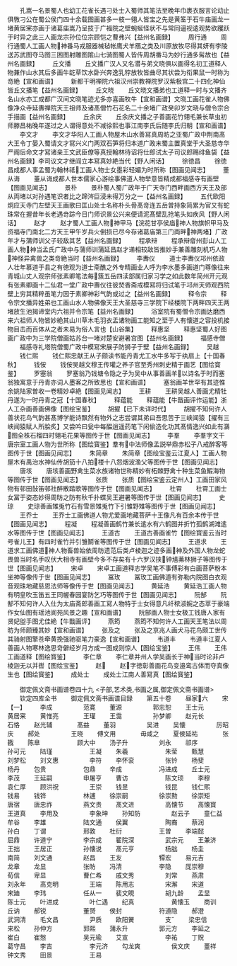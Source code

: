 <!-- { "loadSidebar": true } -->
　　孔嵩一名景蜀人也幼工花雀长遇刁处士入蜀师其笔法至晚年巾裹衣服言论动止俱斆刁公在蜀公侯门四十余载图画甚多一枝一翎人皆宝之先是黄筌于石牛庙画龙一堵黄居宷亦画于诸葛庙嵩乃呈技于广福院之壁蜿蜒怪状不与常同逼视逺观势欲躩跃于时异之此三人画龙宗孙位位宗顾恺之曹弗兴【益州名画録】
　　周行通
　　周行通蜀人工画人物神番马戎服器械毡帐鹰犬羊鴈之类及川原放牧尽得其妍有李陵送苏武图夺马图三困图射雕图隂山七骑图蜀人皆传周胡番马为妙行通多髯故也【益州名画録】
　　丘文播
　　丘文播广汉人又名潜与弟文晓俱以画得名初工道释人物兼作山水其后多画牛龁草饮水卧兴奔逸乳牸放牧皆曲尽其状尝为衔果鼠一时称为竒絶【宣和画谱】
　　新都干明禅院六祖汉州崇教禅院罗汉紫极宫二十四化神仙皆丘文播笔【益州名画録】
　　丘文晓
　　丘文晓文播弟也工道释一时与文播齐名山水亦工成都广汉间文晓笔迹尤多亦喜画牧牛【宣和画谱】文晓工画花雀人物佛像净众寺延夀禅院天王祖师及诸髙僧竹石花名二十余堵广政癸卯岁文晓与僧令宗合手描画【益州名画録】
　　丘余庆
　　丘余庆文播之子善画花竹翎毛兼长草虫初师滕昌祐晚年遂过之人谓得意处不减徐熙也事江南李氏后随李氏归朝【宣和画谱】
　　李文才
　　李文才华阳人工画人物屋木山水善冩真周昉之亚蜀广政中荆南髙大王令丁晏入蜀请文才冩兴义门两双石笋将归本道广政末蜀主置真堂于大圣慈寺华严阁后命文才冩诸亲王文武臣僚等真授翰林待诏将仕郎试太子司议郎赐绯鱼袋【益州名画録】李司议文才继阎立本冩真妙絶当代【野人闲话】
　　徐徳昌
　　徐徳昌成都人事孟蜀为翰林祗工画人物士女墨彩轻媚为时所称【图画见闻志】
　　董从诲
　　董从诲成都人世本儒家心游绘事佛道人物举意皆精成都福感寺有画壁【图画见闻志】
　　景朴
　　景朴蜀人蜀广政年于广天寺门西畔画西方天王及部从両堵以对孙遇笔识者比之蹄涔巨浸未得万分之一【益州名画録】
　　五代欧阳炯应天寺门左壁天王画歌曰匡山处士名称朴头骨髙竒连五岳曽持象简累为官又有蛇珠常在握昔年长老遇竒踪今日门师识景公兴来便请泥髙壁乱抢笔头如疾风【野人闲话】
　　赵才
　　赵才蜀人工画人物神甲马【浣花甘亭侯庙神人物旗帜甲马及资福寺门南北二方天王甲午岁兵火倒损已尽今存诸葛庙第三门両畔神两堵】广政年才与蒲师训父子较敌其艺【益州名画録】
　　程承辩
　　程承辩睂州彭山人工画人物神当孟氏广政中与蒲师训蒲延昌赵才递相较敌皆推妙手兼善雕刻机巧人物神怪异禽兽之类竒絶当时【益州名画録】
　　李夀仪
　　道士李夀仪邛州依政人壮年慕道于县之有徳观为道士斋醮之外专精画业人呼为李水墨多画道门尊像往来青城山丈人观宗师张素卿笔法每簇五岳四渎部属归家习学之如此数年简州开元观有张素卿画十二仙君一堂广政中夀仪往彼焚香斋戒模冩将归试笔于邛州天师观西院壁上穷其精粹虽笔力因于素卿神彩气韵或过之【益州名画録】
　　释令宗
　　释令宗文播异姓弟也工画山水人物佛像天王大圣慈寺三学院下经楼院下两畔四天王两堵放生池揭谛堂内六祖并令宗笔【益州名画録】
　　浴室院有蜀僧令宗画达磨西来六祖师人物皆妙絶其山川草木毛羽衣盂诸物画工能知之至于人有懐道之容投机接物目击而百体从之者未易为俗人言也【山谷集】
　　释惠坚
　　释惠坚蜀人好图画广政中为三学院僧画姑苏台一堵对楚安避暑宫图【益州名画録】
　　福感寺僧
　　福感寺礼塔院僧蜀广政中模冩宋展子防狮子于壁【益州名画録】
　　吴越
　　钱仁熙
　　钱仁熙忠献王从子颇读书能丹青尤工水牛多写于纨扇上【十国春秋】
　　钱侒
　　钱侒吴越文穆王传瓘之养子官至秀州刺史精于画艺【图绘寳鉴】
　　罗塞翁
　　罗塞翁乃钱塘令隐之子为吴中从事善画羊以诗名于时而塞翁独寓意于丹青亦词人墨客之所致思也【宣和画谱】
　　塞翁画羊世罕有其迹惟余姚陆家曽收一卷精妙卓絶【图画见闻志】
　　王耕
　　王耕吴越人善画尤精牡丹遂为一时丹青之冠【十国春秋】
　　释蕴能
　　释蕴能【牛戬画评作运能】浙人工杂画善画佛像【图绘宝鉴】
　　胡擢【已下未详时代】
　　胡擢不知何许人善状花鸟气韵甚髙博学能诗飘然有物外之志尝谓其弟曰吾思苦于三峡闻猿【擢有三峡闻猿赋人所脍炙】又尝吟曰瓮中每醖逍遥药笔下闲偷造化功其髙情逸兴如此有鸂图全株石榴四时翎毛花果等图传于世【图画见闻志】
　　李羣
　　李羣字文干唐宗室工画人物为世所称【图绘寳鉴】羣有中法师像孟説举鼎赤松子八戒醉客等图传于世【图画见闻志】
　　朱简章
　　朱简章【图绘宝鉴云江夏人】工画人物屋木有禹治水神仙传胡笳十八拍楼十八怨烟波渔父等图传于世【图画见闻志】
　　唐垓
　　唐垓善画野禽生菜水族诸物世称精妙有柘棘野禽十种生菜鱼鰕海物等图传于世【图画见闻志】
　　张质
　　张质【图绘宝鉴云定州人】工画田家风物有邨田鼔笛邨社醉散踏歌等图传于世【图画见闻志】
　　杜霄
　　杜霄工画士女冨于姿态妙得周昉之防有秋千扑蝶吴王避暑等图传于世【图画见闻志】
　　史琼
　　史琼善画雉兎竹石有雪景雉兎竹下引雏野雉等图传于世【图画见闻志】
　　王乔士
　　王乔士工画佛道人物尤爱画地藏菩萨十王像凡有百余本传于世【图画见闻志】
　　程凝
　　程凝善画鹤竹兼长逺水有六鹤图并折竹孤鹤湖滩逺水等图传于世【图画见闻志】
　　王道古
　　王道古善画雀竹【图绘寳鉴云当时号雀儿王】有四时雀竹并引雏鬭雀等图传于世【图画见闻志】
　　王道求
　　王道求工画佛道神人物畜兽始依周昉遗范后类卢棱迦之迹多画神及外国人物龙蛇畏兽当时名手叹伏大相寺有画壁今多不存矣有十六罗汉挟钟馗茀林狮子等图传于世【图画见闻志】
　　宋卓
　　宋卓工画道释志学吴笔不事傅彩有白画菩萨粉本坐神等像传于世【图画见闻志】
　　冨玫
　　冨玫工画佛道有弥勒内院图白衣观音观珠地藏慈恩法师等像传于世【图画见闻志】
　　黄延浩
　　黄延浩工画人物有明皇吹玉笛五王同幄春园宴防乞巧等图传于世【图画见闻志】
　　阮郜
　　阮郜不知何许人入仕为太庙斋郎善画工冩人物特于士女得意凡纤秾淑婉之态萃于豪端作女仙图有瑶池阆苑风景之趣【宣和画谱】
　　阮郜画人物士女极工钱唐人家有贤妃盥手图尤佳絶【牛戬画评】
　　燕筠
　　燕筠不知何许人工画天王笔法以周昉为师颇臻其妙【宣和画谱】
　　张及之
　　张及之京兆人画犬马花鸟颇工世传其骑射图擎苍牵黄挽强驰驱笔力豪逸【宣和画谱】
　　韦道丰
　　韦道丰江夏人善画人物寒林逸思竒僻经岁月方成一图成则惊人【图绘宝鉴】
　　王伟
　　王伟工画道释【图绘寳鉴】
　　李仁章
　　李仁章并州人学吴画长于神当时论非卢棱迦无以并辔【图绘宝鉴】
　　赵
　　赵字徳彰善画花鸟变邉鸾古体而夺真像生也【图绘寳鉴】
　　成处士
　　成处士江南人善冩真【图绘寳鉴】

　　御定佩文斋书画谱卷四十九
<子部,艺术类,书画之属,御定佩文斋书画谱>
　　钦定四库全书
　　御定佩文斋书画谱目録
　　第五十卷
　　昼家六
　　宋【一】
　　李成　　　　　范寛
　　董源　　　　　郭忠恕
　　王士元　　　　黄居宷
　　黄惟亮　　　　王瓘
　　王霭　　　　　孙梦卿
　　赵元长　　　　石恪
　　赵光辅　　　　髙益
　　董羽　　　　　吴进
　　吴懐　　　　　厉昭庆
　　郝处　　　　　王晓
　　傅文用　　　　毋咸之
　　夏侯延祐　　　　张戡
　　陈臯　　　　　　顾大中
　　汤子升　　　　　刘永
　　祁序　　　　　　孙可元
　　陆瑾　　　　　　王凝
　　朱羲　　　　　　朱莹
　　甄慧　　　　　　刘梦松
　　刘文惠　　　　　李符
　　李怀衮　　　　　张钤
　　杨斐　　　　　　杨丹
　　包贵　　　　　　包鼎
　　辛成　　　　　　冯进成
　　丘士元　　　　　李茂
　　王延嗣　　　　　申屠亨
　　曹访　　　　　　陈文顼
　　李穆　　　　　　袁仁厚
　　顾洪祝　　　　　王崇
　　钱昱　　　　　　钱昆
　　钱仁熙　　　　　钱易
　　钱铧　　　　　　林逋
　　徐崇嗣　　　　　徐崇勲
　　徐崇矩　　　　　唐宿
　　唐忠祚　　　　　燕文贵
　　髙文进　　　　　高懐节
　　髙懐寳　　　　　王道真
　　李用及　　　　　李象坤
　　孙知防　　　　　赵云子
　　童仁益　　　　　牟谷
　　李雄　　　　　　陆文通
　　侯翼　　　　　　陶裔
　　蔡润　　　　　　孙白
　　丁谓　　　　　　邢敦
　　杜衍　　　　　　王曽
　　李端懿　　　　　屈鼎
　　许道宁　　　　　李宗成
　　翟院深　　　　　武宗元
　　王兼济　　　　　王拙
　　王居正　　　　　孙懐说
　　髙元亨　　　　　杨朏
　　杨圭　　　　　　南简
　　刘文通　　　　　赵昌
　　王友　　　　　　镡宏
　　易元吉　　　　　龙章
　　龙显　　　　　　张昉
　　冯清　　　　　　李隐
　　厐崇穆　　　　　荀信
　　卑显　　　　　　曹仁希
　　戚文秀　　　　　刘常
　　燕肃　　　　　　刘永年
　　髙克明　　　　　王端
　　陈用志　　　　　宋澥
　　宋道　　　　　　宋廸
　　李玮　　　　　　任从一
　　裴文睍　　　　　胡九龄
　　孟显　　　　　　陈士元
　　叶进成　　　　　叶仁遇
　　纪真　　　　　　黄懐玉
　　商训　　　　　　丘讷
　　郝锐　　　　　　董赟
　　侯封　　　　　　符道隐
　　郝澄　　　　　　武洞清
　　毛文昌　　　　　尹质
　　欧阳黉　　　　　支
　　梁忠信　　　　　来松
　　孙仲方　　　　　郭熙
　　蒲永升　　　　　郭元方
　　李延之　　　　　崔白
　　崔慤　　　　　　吴元瑜
　　艾宣　　　　　　李祐
　　丁贶　　　　　　葛守昌
　　李吉　　　　　　李元济
　　勾龙爽　　　　　侯文庆
　　董祥　　　　　　钟文秀
　　田景　　　　　　王易

